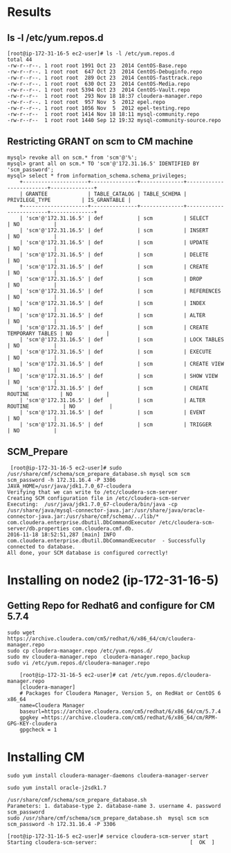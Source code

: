 # Results
## ls -l /etc/yum.repos.d
    [root@ip-172-31-16-5 ec2-user]# ls -l /etc/yum.repos.d
    total 44
    -rw-r--r--. 1 root root 1991 Oct 23  2014 CentOS-Base.repo
    -rw-r--r--. 1 root root  647 Oct 23  2014 CentOS-Debuginfo.repo
    -rw-r--r--. 1 root root  289 Oct 23  2014 CentOS-fasttrack.repo
    -rw-r--r--. 1 root root  630 Oct 23  2014 CentOS-Media.repo
    -rw-r--r--. 1 root root 5394 Oct 23  2014 CentOS-Vault.repo
    -rw-r--r--  1 root root  293 Nov 18 18:37 cloudera-manager.repo
    -rw-r--r--. 1 root root  957 Nov  5  2012 epel.repo
    -rw-r--r--. 1 root root 1056 Nov  5  2012 epel-testing.repo
    -rw-r--r--  1 root root 1414 Nov 18 18:11 mysql-community.repo
    -rw-r--r--  1 root root 1440 Sep 12 19:32 mysql-community-source.repo
    
## Restricting GRANT on scm to CM machine

    mysql> revoke all on scm.* from 'scm'@'%';
    mysql> grant all on scm.* TO 'scm'@'172.31.16.5' IDENTIFIED BY 'scm_password';
    mysql> select * from information_schema.schema_privileges;
        +---------------------+---------------+--------------+-------------------------+--------------+
        | GRANTEE             | TABLE_CATALOG | TABLE_SCHEMA | PRIVILEGE_TYPE          | IS_GRANTABLE |
        +---------------------+---------------+--------------+-------------------------+--------------+
        | 'scm'@'172.31.16.5' | def           | scm          | SELECT                  | NO           |
        | 'scm'@'172.31.16.5' | def           | scm          | INSERT                  | NO           |
        | 'scm'@'172.31.16.5' | def           | scm          | UPDATE                  | NO           |
        | 'scm'@'172.31.16.5' | def           | scm          | DELETE                  | NO           |
        | 'scm'@'172.31.16.5' | def           | scm          | CREATE                  | NO           |
        | 'scm'@'172.31.16.5' | def           | scm          | DROP                    | NO           |
        | 'scm'@'172.31.16.5' | def           | scm          | REFERENCES              | NO           |
        | 'scm'@'172.31.16.5' | def           | scm          | INDEX                   | NO           |
        | 'scm'@'172.31.16.5' | def           | scm          | ALTER                   | NO           |
        | 'scm'@'172.31.16.5' | def           | scm          | CREATE TEMPORARY TABLES | NO           |
        | 'scm'@'172.31.16.5' | def           | scm          | LOCK TABLES             | NO           |
        | 'scm'@'172.31.16.5' | def           | scm          | EXECUTE                 | NO           |
        | 'scm'@'172.31.16.5' | def           | scm          | CREATE VIEW             | NO           |
        | 'scm'@'172.31.16.5' | def           | scm          | SHOW VIEW               | NO           |
        | 'scm'@'172.31.16.5' | def           | scm          | CREATE ROUTINE          | NO           |
        | 'scm'@'172.31.16.5' | def           | scm          | ALTER ROUTINE           | NO           |
        | 'scm'@'172.31.16.5' | def           | scm          | EVENT                   | NO           |
        | 'scm'@'172.31.16.5' | def           | scm          | TRIGGER                 | NO           |

## SCM_Prepare
     [root@ip-172-31-16-5 ec2-user]# sudo /usr/share/cmf/schema/scm_prepare_database.sh mysql scm scm scm_password -h 172.31.16.4 -P 3306
    JAVA_HOME=/usr/java/jdk1.7.0_67-cloudera
    Verifying that we can write to /etc/cloudera-scm-server
    Creating SCM configuration file in /etc/cloudera-scm-server
    Executing:  /usr/java/jdk1.7.0_67-cloudera/bin/java -cp /usr/share/java/mysql-connector-java.jar:/usr/share/java/oracle-connector-java.jar:/usr/share/cmf/schema/../lib/* com.cloudera.enterprise.dbutil.DbCommandExecutor /etc/cloudera-scm-server/db.properties com.cloudera.cmf.db.
    2016-11-18 18:52:51,287 [main] INFO  com.cloudera.enterprise.dbutil.DbCommandExecutor  - Successfully connected to database.
    All done, your SCM database is configured correctly!


# Installing on node2 (ip-172-31-16-5)

## Getting Repo for Redhat6 and configure for CM 5.7.4

    sudo wget https://archive.cloudera.com/cm5/redhat/6/x86_64/cm/cloudera-manager.repo
    sudo cp cloudera-manager.repo /etc/yum.repos.d/
    sudo mv cloudera-manager.repo  cloudera-manager.repo_backup
    sudo vi /etc/yum.repos.d/cloudera-manager.repo   

        [root@ip-172-31-16-5 ec2-user]# cat /etc/yum.repos.d/cloudera-manager.repo
        [cloudera-manager]
        # Packages for Cloudera Manager, Version 5, on RedHat or CentOS 6 x86_64
        name=Cloudera Manager
        baseurl=https://archive.cloudera.com/cm5/redhat/6/x86_64/cm/5.7.4
        gpgkey =https://archive.cloudera.com/cm5/redhat/6/x86_64/cm/RPM-GPG-KEY-cloudera
        gpgcheck = 1

# Installing CM
    sudo yum install cloudera-manager-daemons cloudera-manager-server

    sudo yum install oracle-j2sdk1.7

    /usr/share/cmf/schema/scm_prepare_database.sh
    Parameters: 1. database-type 2. database-name 3. username 4. password scm_password
    sudo /usr/share/cmf/schema/scm_prepare_database.sh  mysql scm scm scm_password -h 172.31.16.4 -P 3306

    [root@ip-172-31-16-5 ec2-user]# service cloudera-scm-server start
    Starting cloudera-scm-server:                              [  OK  ]
